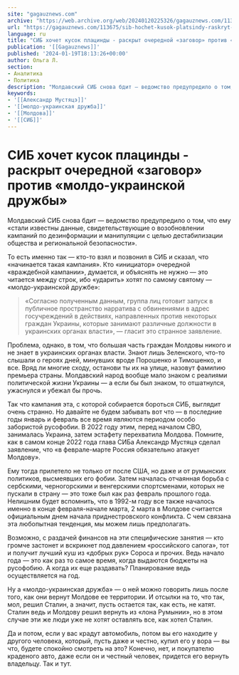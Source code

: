 ```yaml
---
site: "gagauznews.com"
archive: "https://web.archive.org/web/20240120225326/gagauznews.com/113675/sib-hochet-kusok-platsindy-raskryt-ocherednoj-zagovor-protiv-moldo-ukrainskoj-druzhby.html"
url: "https://gagauznews.com/113675/sib-hochet-kusok-platsindy-raskryt-ocherednoj-zagovor-protiv-moldo-ukrainskoj-druzhby.html"
language: ru
title: "СИБ хочет кусок плацинды - раскрыт очередной «заговор» против «молдо-украинской дружбы»"
publication: '[[Gagauznews]]'
published: '2024-01-19T18:13:26+00:00'
author: Ольга Л.
section:
- Аналитика
- Политика
description: "Молдавский СИБ снова бдит — ведомство предупредило о том, что ему «стали известны данные, свидетельствующие о возобновлении кампаний по дезинформации и манипуляции с целью дестабилизации общества и региональной безопасности». То есть именно так — кто-то взял и позвонил в СИБ и сказал, что «начинается такая кампания». Кто «инициатор» очередной «враждебной кампании», думается, и объяснять не нужно — это читается между строк, ибо «ударить» хотят по самому святому — «молдо-украинской дружбе»: «Согласно полученным данным, группа лиц готовит запуск в публичное пространство нарратива с обвинениями в адрес госучреждений в действиях, направленных против некоторых граждан Украины, которые занимают различные должности в украинских органах […]"
keywords:
- '[[Александр Мустяцэ]]'
- '[[молдо-украинская дружба]]'
- '[[Молдова]]'
- '[[СИБ]]'
---
```


# СИБ хочет кусок плацинды - раскрыт очередной «заговор» против «молдо-украинской дружбы»

Молдавский СИБ снова бдит — ведомство предупредило о том, что ему «стали известны данные, свидетельствующие о возобновлении кампаний по дезинформации и манипуляции с целью дестабилизации общества и региональной безопасности».

То есть именно так — кто-то взял и позвонил в СИБ и сказал, что «начинается такая кампания». Кто «инициатор» очередной «враждебной кампании», думается, и объяснять не нужно — это читается между строк, ибо «ударить» хотят по самому святому — «молдо-украинской дружбе»:

> «Согласно полученным данным, группа лиц готовит запуск в публичное пространство нарратива с обвинениями в адрес госучреждений в действиях, направленных против некоторых граждан Украины, которые занимают различные должности в украинских органах власти», — гласит это странное заявление.

Проблема, однако, в том, что большая часть граждан Молдовы никого и не знает в украинских органах власти. Знают лишь Зеленского, что-то слышали о героях дней, минувших вроде Порошенко и Тимошенко, и все. Вряд ли многие сходу, останови ты их на улице, назовут фамилию премьера страны. Молдавский народ вообще мало знаком с реалиями политической жизни Украины — а если бы был знаком, то отшатнулся, ужаснулся и убежал бы прочь.

Так что кампания эта, с которой собирается бороться СИБ, выглядит очень странно. Но давайте не будем забывать вот что — в последние годы январь и февраль все время являются периодом особо забористой русофобии. В 2022 году этим, перед началом СВО, занималась Украина, затем эстафету перехватила Молдова. Помните, как в самом конце 2022 года глава СИБа Александр Мустяцэ сделал заявление, что «в феврале-марте Россия обязательно атакует Молдову».

Ему тогда прилетело не только от после США, но даже и от румынских политиков, высмеявших его фобии. Затем началась отчаянная борьба с сербскими, черногорскими и венгерскими спортсменами, которых не пускали в страну — это тоже был как раз февраль прошлого года. Нелишним будет вспомнить, что в 1992-м году все также началось именно в конце февраля-начале марта, 2 марта в Молдове считается официальным днем начала приднестровского конфликта. С чем связана эта любопытная тенденция, мы можем лишь предполагать.

Возможно, с раздачей финансов на эти специфические занятия — кто громче застонет и вскрикнет под давлением «российского сапога», тот и получит лучший куш из «добрых рук» Сороса и прочих. Ведь начало года — это как раз то самое время, когда выдаются бюджеты на русофобию. А когда их еще раздавать? Планирование ведь осуществляется на год.

Ну а «молдо-украинская дружба» — о ней можно говорить лишь после того, как они вернут Молдове ее территории. И отсылки на то, что так, мол, решил Сталин, а значит, пусть остается так, как есть, не катят. Сталин ведь и Молдову решил вернуть из «лона Румынии», но в этом случае эти же люди уже не хотят оставлять все, как хотел Сталин.

Да и потом, если у вас крадут автомобиль, потом вы его находите у другого человека, который, пусть даже и честно, купил его у вора — вы что, будете спокойно смотреть на это? Конечно, нет, и покупателю краденого авто, даже если он и честный человек, придется его вернуть владельцу. Так и тут.